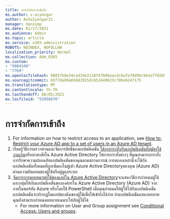 ```yaml
---
title: การจํากัดการเข้าถึง
ms.author: v-aiyengar
author: AshaIyengar21
manager: dansimp
ms.date: 01/27/2021
ms.audience: Admin
ms.topic: article
ms.service: o365-administration
ROBOTS: NOINDEX, NOFOLLOW
localization_priority: Normal
ms.collection: Adm_O365
ms.custom:
- "9004349"
- "7769"
ms.openlocfilehash: 98057b8e34cad19e2118f470dbeacdc8a7e78d9bc941e7f6565743201a541b56
ms.sourcegitcommit: b5f7da89a650d2915dc652449623c78be6247175
ms.translationtype: MT
ms.contentlocale: th-TH
ms.lasthandoff: 08/05/2021
ms.locfileid: "53958676"
---
```

# <a name="restricting-access"></a>การจํากัดการเข้าถึง

1. For information on how to restrict access to an application, see [How to: Restrict your Azure AD app to a set of users in an Azure AD tenant](https://docs.microsoft.com/azure/active-directory/develop/howto-restrict-your-app-to-a-set-of-users).
1. เรียนรู้วิธีการตรวจทานและจัดการสิทธิ์ของแอปพลิเคชัน [ใช้การกระทั่งกับแอปพลิเคชันที่สมัครใช้งานเกิน](https://docs.microsoft.com/azure/active-directory/manage-apps/manage-application-permissions#control-access-to-an-application)หรือน่าสงสัยใน Azure Active Directory ให้การกระทั่งต่างๆ ที่คุณสามารถกระทั่งการรักษาความปลอดภัยแอปพลิเคชันของคุณตามสถานการณ์ การตกลงเหล่านี้จะใช้กับแอปพลิเคชันทั้งหมดที่ถูกเพิ่มลงในผู้เช่า Azure Active Directoryของคุณ (Azure AD) ผ่านความยินยอมของผู้ใช้หรือผู้ดูแลระบบ
1. [จัดการการมอบหมายผู้ใช้ของแอปใน Azure Active Directory](https://docs.microsoft.com/azure/active-directory/manage-apps/assign-user-or-group-access-portal#configure-an-application-to-require-user-assignment)จะแสดงวิธีการกําหนดผู้ใช้และกลุ่มให้กับแอปพลิเคชันขององค์กรใน Azure Active Directory (Azure AD) จากภายในพอร์ทัล Azure หรือโดยใช้ PowerShell เมื่อคุณกําหนดให้ผู้ใช้ไปยังแอปพลิเคชัน แอปพลิเคชันจะปรากฏในแอปของฉันของผู้ใช้เพื่อให้เข้าถึงได้ง่าย ถ้าแอปพลิเคชันแสดงบทบาท คุณยังสามารถกําหนดบทบาทเฉพาะให้กับผู้ใช้ได้
    - For more information on User and Group assignment see [Conditional Access: Users and groups](https://docs.microsoft.com/azure/active-directory/conditional-access/concept-conditional-access-users-groups).
